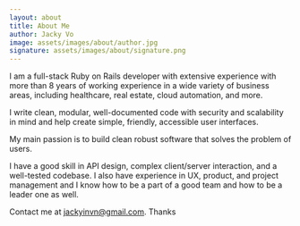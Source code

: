 ```yaml
---
layout: about
title: About Me
author: Jacky Vo
image: assets/images/about/author.jpg
signature: assets/images/about/signature.png
---
```


I am a full-stack Ruby on Rails developer with extensive experience with more than 8 years of working experience in a wide variety of business areas, including healthcare, real estate, cloud automation, and more.

I write clean, modular, well-documented code with security and scalability in mind and help create simple, friendly, accessible user interfaces.

My main passion is to build clean robust software that solves the problem of users.

I have a good skill in API design, complex client/server interaction, and a well-tested codebase. I also have experience in UX, product, and project management and I know how to be a part of a good team and how to be a leader one as well.

Contact me at jackyinvn@gmail.com. Thanks